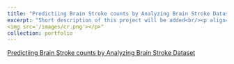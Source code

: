 ```yaml
---
title: "Predictiing Brain Stroke counts by Analyzing Brain Stroke Dataset"
excerpt: "Short description of this project will be added<br/><p align="center">
<img src='/images/cr.png'></p>"
collection: portfolio
---
```


  

[Predictiing Brain Stroke counts by Analyzing Brain Stroke Dataset](https://muddin21.github.io/DataAnalysisProject/)

